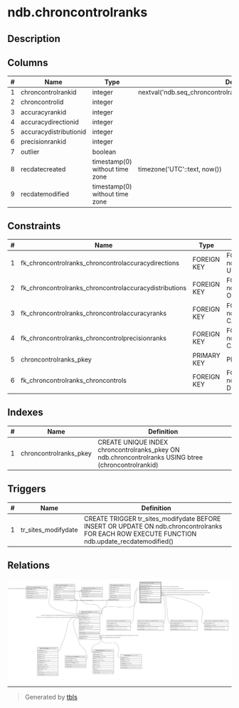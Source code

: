 # ndb.chroncontrolranks

## Description

## Columns

| # | Name                   | Type                           | Default                                                           | Nullable | Children | Parents                                                                           | Comment |
| - | ---------------------- | ------------------------------ | ----------------------------------------------------------------- | -------- | -------- | --------------------------------------------------------------------------------- | ------- |
| 1 | chroncontrolrankid     | integer                        | nextval('ndb.seq_chroncontrolranks_chroncontrolrankid'::regclass) | false    |          |                                                                                   |         |
| 2 | chroncontrolid         | integer                        |                                                                   | true     |          | [ndb.chroncontrols](ndb.chroncontrols.md)                                         |         |
| 3 | accuracyrankid         | integer                        |                                                                   | true     |          | [ndb.chroncontrolaccuracyranks](ndb.chroncontrolaccuracyranks.md)                 |         |
| 4 | accuracydirectionid    | integer                        |                                                                   | true     |          | [ndb.chroncontrolaccuracydirections](ndb.chroncontrolaccuracydirections.md)       |         |
| 5 | accuracydistributionid | integer                        |                                                                   | true     |          | [ndb.chroncontrolaccuracydistributions](ndb.chroncontrolaccuracydistributions.md) |         |
| 6 | precisionrankid        | integer                        |                                                                   | true     |          | [ndb.chroncontrolprecisionranks](ndb.chroncontrolprecisionranks.md)               |         |
| 7 | outlier                | boolean                        |                                                                   | true     |          |                                                                                   |         |
| 8 | recdatecreated         | timestamp(0) without time zone | timezone('UTC'::text, now())                                      | false    |          |                                                                                   |         |
| 9 | recdatemodified        | timestamp(0) without time zone |                                                                   | false    |          |                                                                                   |         |

## Constraints

| # | Name                                                   | Type        | Definition                                                                                                                                        |
| - | ------------------------------------------------------ | ----------- | ------------------------------------------------------------------------------------------------------------------------------------------------- |
| 1 | fk_chroncontrolranks_chroncontrolaccuracydirections    | FOREIGN KEY | FOREIGN KEY (accuracydirectionid) REFERENCES ndb.chroncontrolaccuracydirections(accuracydirectionid) ON UPDATE CASCADE ON DELETE CASCADE          |
| 2 | fk_chroncontrolranks_chroncontrolaccuracydistributions | FOREIGN KEY | FOREIGN KEY (accuracydistributionid) REFERENCES ndb.chroncontrolaccuracydistributions(accuracydistributionid) ON UPDATE CASCADE ON DELETE CASCADE |
| 3 | fk_chroncontrolranks_chroncontrolaccuracyranks         | FOREIGN KEY | FOREIGN KEY (accuracyrankid) REFERENCES ndb.chroncontrolaccuracyranks(accuracyrankid) ON UPDATE CASCADE ON DELETE CASCADE                         |
| 4 | fk_chroncontrolranks_chroncontrolprecisionranks        | FOREIGN KEY | FOREIGN KEY (precisionrankid) REFERENCES ndb.chroncontrolprecisionranks(precisionrankid) ON UPDATE CASCADE ON DELETE CASCADE                      |
| 5 | chroncontrolranks_pkey                                 | PRIMARY KEY | PRIMARY KEY (chroncontrolrankid)                                                                                                                  |
| 6 | fk_chroncontrolranks_chroncontrols                     | FOREIGN KEY | FOREIGN KEY (chroncontrolid) REFERENCES ndb.chroncontrols(chroncontrolid) ON UPDATE CASCADE ON DELETE CASCADE                                     |

## Indexes

| # | Name                   | Definition                                                                                           |
| - | ---------------------- | ---------------------------------------------------------------------------------------------------- |
| 1 | chroncontrolranks_pkey | CREATE UNIQUE INDEX chroncontrolranks_pkey ON ndb.chroncontrolranks USING btree (chroncontrolrankid) |

## Triggers

| # | Name                | Definition                                                                                                                                     |
| - | ------------------- | ---------------------------------------------------------------------------------------------------------------------------------------------- |
| 1 | tr_sites_modifydate | CREATE TRIGGER tr_sites_modifydate BEFORE INSERT OR UPDATE ON ndb.chroncontrolranks FOR EACH ROW EXECUTE FUNCTION ndb.update_recdatemodified() |

## Relations

![er](ndb.chroncontrolranks.svg)

---

> Generated by [tbls](https://github.com/k1LoW/tbls)